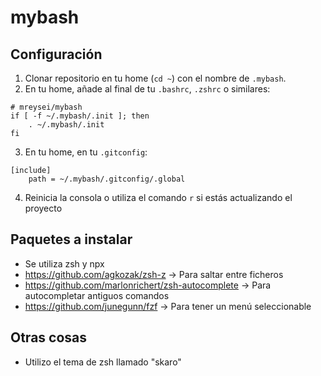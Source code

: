 # mybash

## Configuración

1. Clonar repositorio en tu home (`cd ~`) con el nombre de `.mybash`.
2. En tu home, añade al final de tu `.bashrc`, `.zshrc` o similares:
```
# mreysei/mybash
if [ -f ~/.mybash/.init ]; then
    . ~/.mybash/.init
fi
```
3. En tu home, en tu `.gitconfig`:
```
[include]
	path = ~/.mybash/.gitconfig/.global
```
4. Reinicia la consola o utiliza el comando `r` si estás actualizando el proyecto

## Paquetes a instalar

- Se utiliza zsh y npx
- https://github.com/agkozak/zsh-z -> Para saltar entre ficheros
- https://github.com/marlonrichert/zsh-autocomplete -> Para autocompletar antiguos comandos
- https://github.com/junegunn/fzf -> Para tener un menú seleccionable

## Otras cosas
- Utilizo el tema de zsh llamado "skaro"